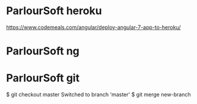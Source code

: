 # ParlourSoft heroku
https://www.codemeals.com/angular/deploy-angular-7-app-to-heroku/

# ParlourSoft ng

# ParlourSoft git
$ git checkout master
Switched to branch 'master'
$ git merge new-branch
